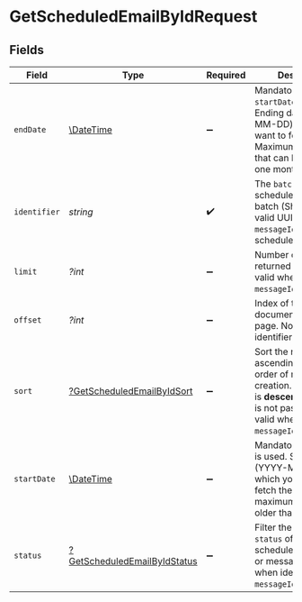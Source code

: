 # GetScheduledEmailByIdRequest


## Fields

| Field                                                                                                                                                                     | Type                                                                                                                                                                      | Required                                                                                                                                                                  | Description                                                                                                                                                               |
| ------------------------------------------------------------------------------------------------------------------------------------------------------------------------- | ------------------------------------------------------------------------------------------------------------------------------------------------------------------------- | ------------------------------------------------------------------------------------------------------------------------------------------------------------------------- | ------------------------------------------------------------------------------------------------------------------------------------------------------------------------- |
| `endDate`                                                                                                                                                                 | [\DateTime](https://www.php.net/manual/en/class.datetime.php)                                                                                                             | :heavy_minus_sign:                                                                                                                                                        | Mandatory if `startDate` is used. Ending date (YYYY-MM-DD) till which you want to fetch the list. Maximum time period that can be selected is one month.                  |
| `identifier`                                                                                                                                                              | *string*                                                                                                                                                                  | :heavy_check_mark:                                                                                                                                                        | The `batchId` of scheduled emails batch (Should be a valid UUIDv4) or the `messageId` of scheduled email.                                                                 |
| `limit`                                                                                                                                                                   | *?int*                                                                                                                                                                    | :heavy_minus_sign:                                                                                                                                                        | Number of documents returned per page. Not valid when identifier is `messageId`.                                                                                          |
| `offset`                                                                                                                                                                  | *?int*                                                                                                                                                                    | :heavy_minus_sign:                                                                                                                                                        | Index of the first document on the page.  Not valid when identifier is `messageId`.                                                                                       |
| `sort`                                                                                                                                                                    | [?GetScheduledEmailByIdSort](../../models/operations/GetScheduledEmailByIdSort.md)                                                                                        | :heavy_minus_sign:                                                                                                                                                        | Sort the results in the ascending/descending order of record creation. Default order is **descending** if `sort` is not passed. Not valid when identifier is `messageId`. |
| `startDate`                                                                                                                                                               | [\DateTime](https://www.php.net/manual/en/class.datetime.php)                                                                                                             | :heavy_minus_sign:                                                                                                                                                        | Mandatory if `endDate` is used. Starting date (YYYY-MM-DD) from which you want to fetch the list. Can be maximum 30 days older tha current date.                          |
| `status`                                                                                                                                                                  | [?GetScheduledEmailByIdStatus](../../models/operations/GetScheduledEmailByIdStatus.md)                                                                                    | :heavy_minus_sign:                                                                                                                                                        | Filter the records by `status` of the scheduled email batch or message. Not valid when identifier is `messageId`.                                                         |